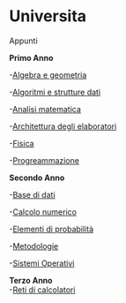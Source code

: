 # Universita
Appunti

**Primo Anno**  

-[Algebra e geometria](https://github.com/endri20/Universita/tree/main/1anno/Algebra%20e%20geometria)  

-[Algoritmi e strutture dati](https://github.com/endri20/Universita/tree/main/1anno/Algoritmi%20e%20struttura%20dati)  

-[Analisi matematica](https://github.com/endri20/Universita/tree/main/1anno/Analisi%20matematica)  

-[Architettura degli elaboratori](https://github.com/endri20/Universita/tree/main/1anno/Architettura%20degli%20elaborati)  

-[Fisica](https://github.com/endri20/Universita/tree/main/1anno/Fisica)  

-[Progreammazione](https://github.com/endri20/Universita/tree/main/1anno/Programmazione%20)  

  

**Secondo Anno**  

-[Base di dati](https://github.com/endri20/Universita/tree/main/2anno/Base%20di%20dati)  

-[Calcolo numerico](https://github.com/endri20/Universita/tree/main/2anno/Calcolo%20numerico%20)  

-[Elementi di probabilità](https://github.com/endri20/Universita/tree/main/2anno/Elementi%20di%20probabilit%C3%A0)  

-[Metodologie](https://github.com/GeneralKoski/Metodologie-di-Programmazione)  

-[Sistemi Operativi](https://github.com/endri20/Universita/tree/main/2anno/Sistemi%20Operativi)  

**Terzo Anno**  
-[Reti di calcolatori](https://github.com/endri20/Universita/tree/main/3anno/Reti)
